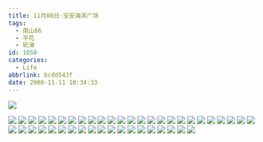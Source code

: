 ```yaml
---
title: 11月08日·宝安海滨广场
tags:
  - 南山66
  - 平花
  - 轮滑
id: 1058
categories:
  - Life
abbrlink: bcdd543f
date: 2008-11-11 10:34:33
---
```


![](/images/2008/11/11_11_103433_10521.jpg) 
<!--more-->
![](/images/2008/11/11_11_103433_0_10522.jpg) 
![](/images/2008/11/11_11_103433_1_10523.jpg) 
![](/images/2008/11/11_11_103433_2_10524.jpg) 
![](/images/2008/11/11_11_103433_3_10525.jpg) 
![](/images/2008/11/11_11_103433_4_10526.jpg) 
![](/images/2008/11/11_11_103433_5_10527.jpg) 
![](/images/2008/11/11_11_103433_6_10528.jpg) 
![](/images/2008/11/11_11_103433_7_10529.jpg) 
![](/images/2008/11/11_11_103433_8_10530.jpg) 
![](/images/2008/11/11_11_103433_9_10531.jpg) 
![](/images/2008/11/11_11_103433_10_10532.jpg) 
![](/images/2008/11/11_11_103433_11_10533.jpg) 
![](/images/2008/11/11_11_103433_12_10534.jpg) 
![](/images/2008/11/11_11_103433_13_10535.jpg) 
![](/images/2008/11/11_11_103433_14_10536.jpg) 
![](/images/2008/11/11_11_103433_15_10537.jpg) 
![](/images/2008/11/11_11_103433_16_10538.jpg) 
![](/images/2008/11/11_11_103433_17_10539.jpg) 
![](/images/2008/11/11_11_103433_18_10540.jpg) 
![](/images/2008/11/11_11_103433_19_10541.jpg) 
![](/images/2008/11/11_11_103433_20_10542.jpg) 
![](/images/2008/11/11_11_103433_21_10543.jpg) 
![](/images/2008/11/11_11_103433_22_10544.jpg) 
![](/images/2008/11/11_11_103433_23_10545.jpg) 
![](/images/2008/11/11_11_103433_24_10546.jpg) 
![](/images/2008/11/11_11_103433_25_10547.jpg) 
![](/images/2008/11/11_11_103433_26_10548.jpg) 
![](/images/2008/11/11_11_103433_27_10549.jpg) 
![](/images/2008/11/11_11_103433_28_10550.jpg) 
![](/images/2008/11/11_11_103433_29_10551.jpg) 
![](/images/2008/11/11_11_103433_30_10552.jpg) 
![](/images/2008/11/11_11_103433_31_10553.jpg) 
![](/images/2008/11/11_11_103433_32_10554.jpg) 
![](/images/2008/11/11_11_103433_33_10555.jpg) 
![](/images/2008/11/11_11_103433_34_10556.jpg) 
![](/images/2008/11/11_11_103433_35_10557.jpg) 
![](/images/2008/11/11_11_103433_36_10558.jpg) 
![](/images/2008/11/11_11_103433_37_10559.jpg) 
![](/images/2008/11/11_11_103433_38_10560.jpg) 
![](/images/2008/11/11_11_103433_39_10561.jpg) 
![](/images/2008/11/11_11_103433_40_10562.jpg) 
![](/images/2008/11/11_11_103433_41_10563.jpg) 
![](/images/2008/11/11_11_103433_42_10564.jpg) 
![](/images/2008/11/11_11_103433_43_10565.jpg)
